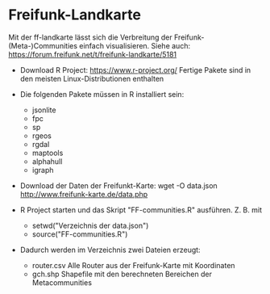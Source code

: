 # Freifunk-Landkarte
Mit der ff-landkarte lässt sich die Verbreitung der Freifunk-(Meta-)Communities einfach visualisieren. Siehe auch: https://forum.freifunk.net/t/freifunk-landkarte/5181

- Download R Project: https://www.r-project.org/ Fertige Pakete sind in den meisten Linux-Distributionen enthalten
- Die folgenden Pakete müssen in R installiert sein:
  * jsonlite
  * fpc
  * sp
  * rgeos
  * rgdal
  * maptools
  * alphahull
  * igraph

- Download der Daten der Freifunkt-Karte: wget -O data.json http://www.freifunk-karte.de/data.php
 
- R Project starten und das Skript "FF-communities.R" ausführen. Z. B. mit 
  * setwd("Verzeichnis der data.json")
  * source("FF-communities.R")

- Dadurch werden im Verzeichnis zwei Dateien erzeugt:
  * router.csv    Alle Router aus der Freifunk-Karte mit Koordinaten
  * gch.shp       Shapefile mit den berechneten Bereichen der Metacommunities
